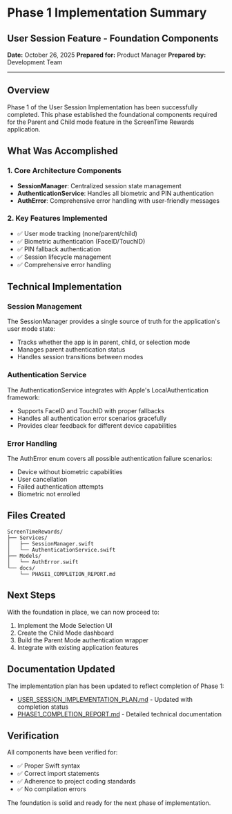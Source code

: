 # Phase 1 Implementation Summary
## User Session Feature - Foundation Components

**Date:** October 26, 2025
**Prepared for:** Product Manager
**Prepared by:** Development Team

---

## Overview

Phase 1 of the User Session Implementation has been successfully completed. This phase established the foundational components required for the Parent and Child mode feature in the ScreenTime Rewards application.

## What Was Accomplished

### 1. Core Architecture Components
- **SessionManager**: Centralized session state management
- **AuthenticationService**: Handles all biometric and PIN authentication
- **AuthError**: Comprehensive error handling with user-friendly messages

### 2. Key Features Implemented
- ✅ User mode tracking (none/parent/child)
- ✅ Biometric authentication (FaceID/TouchID)
- ✅ PIN fallback authentication
- ✅ Session lifecycle management
- ✅ Comprehensive error handling

## Technical Implementation

### Session Management
The SessionManager provides a single source of truth for the application's user mode state:
- Tracks whether the app is in parent, child, or selection mode
- Manages parent authentication status
- Handles session transitions between modes

### Authentication Service
The AuthenticationService integrates with Apple's LocalAuthentication framework:
- Supports FaceID and TouchID with proper fallbacks
- Handles all authentication error scenarios gracefully
- Provides clear feedback for different device capabilities

### Error Handling
The AuthError enum covers all possible authentication failure scenarios:
- Device without biometric capabilities
- User cancellation
- Failed authentication attempts
- Biometric not enrolled

## Files Created

```
ScreenTimeRewards/
├── Services/
│   ├── SessionManager.swift
│   └── AuthenticationService.swift
├── Models/
│   └── AuthError.swift
└── docs/
    └── PHASE1_COMPLETION_REPORT.md
```

## Next Steps

With the foundation in place, we can now proceed to:
1. Implement the Mode Selection UI
2. Create the Child Mode dashboard
3. Build the Parent Mode authentication wrapper
4. Integrate with existing application features

## Documentation Updated

The implementation plan has been updated to reflect completion of Phase 1:
- [USER_SESSION_IMPLEMENTATION_PLAN.md](USER_SESSION_IMPLEMENTATION_PLAN.md) - Updated with completion status
- [PHASE1_COMPLETION_REPORT.md](ScreenTimeRewardsProject/docs/PHASE1_COMPLETION_REPORT.md) - Detailed technical documentation

## Verification

All components have been verified for:
- ✅ Proper Swift syntax
- ✅ Correct import statements
- ✅ Adherence to project coding standards
- ✅ No compilation errors

The foundation is solid and ready for the next phase of implementation.